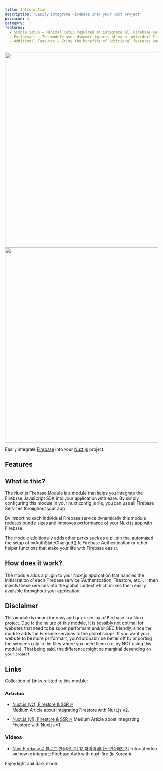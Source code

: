 ```yaml
---
title: Introduction
description: 'Easily integrate Firebase into your Nuxt project'
position: 1
category: ''
features:
  - Simple Setup – Minimal setup required to integrate all Firebase services into your Nuxt.js application.
  - Performant – The module uses dynamic imports of each individual Firebase service to reduce bundle sizes and  improve performance.
  - Additional Features – Enjoy the benefits of additional features such as automated setup of .onAuthStateChanged() for Firebase Authentication and more.
---
```


<img src="/preview.png" class="light-img" width="1280" height="640" alt="" />
<img src="/preview-dark.png" class="dark-img" width="1280" height="640" alt=""/>

Easily integrate [Firebase](https://firebase.google.com) into your [Nuxt.js](https://nuxtjs.org) project.

## Features

<list :items="features"></list>

## What is this?

The Nuxt.js Firebase Module is a module that helps you integrate the Firebase JavaScript SDK into your application with ease. By simply configuring this module in your nuxt.config.js file, you can use all Firebase Services throughout your app.

By importing each individual Firebase service dynamically this module reduces bundle sizes and improves performance of your Nuxt.js app with Firebase.

The module additionally adds other perks such as a plugin that automated the setup of onAuthStateChanged() fo Firebase Authentication or other helper functions that make your life with Firebase easier.

## How does it work?

The module adds a plugin to your Nuxt.js application that handles the initialization of each Firebase service (Authentication, Firestore, etc.). It then injects these services into the global context which makes them easily available throughout your application.

## Disclaimer

This module is meant for easy and quick set-up of Firebase in a Nuxt project. Due to the nature of this module, it is possibly not optimal for websites that need to be super performant and/or SEO friendly, since the module adds the Firebase services to the global scope. If you want your website to be more performant, you'd probably be better off by importing the services only in the files where you need them (i.e. by NOT using this module). That being said, the difference might be marginal depending on your project.

## Links

Collection of Links related to this module:

### Articles

- [Nuxt.js (v2), Firestore & SSR 🔥](https://medium.com/@pascalluther/nuxt-js-v2-firestore-ssr-938d8fb7d2b0?)  
  Medium Article about integrating Firestore with Nuxt.js v2.

- [Nuxt.js (v1), Firestore & SSR 🔥](https://medium.com/@pascalluther/nuxt-js-v1-firestore-and-ssr-73e3140574fc?) Medium Article about integrating Firestore with Nuxt.js v1.

### Videos

- [Nuxt Firebase로 블로그 만들어보기 12 파이어베이스 인증해보기](https://www.youtube.com/watch?v=Zd6PSfgH3t4) Tutorial video on how to integrate Firebase Auth with nuxt-fire (in Korean)

<p class="flex items-center">Enjoy light and dark mode:&nbsp;<app-color-switcher class="inline-flex ml-2"></app-color-switcher></p>
